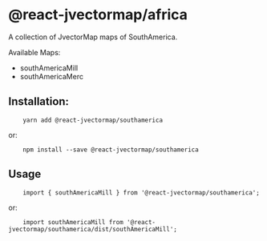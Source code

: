 # @react-jvectormap/africa

A collection of JvectorMap maps of SouthAmerica.

Available Maps:

- southAmericaMill
- southAmericaMerc

## Installation:

```
    yarn add @react-jvectormap/southamerica
```

or:

```
    npm install --save @react-jvectormap/southamerica
```

## Usage

```
    import { southAmericaMill } from '@react-jvectormap/southamerica';
```

or:

```
    import southAmericaMill from '@react-jvectormap/southamerica/dist/southAmericaMill';
```
